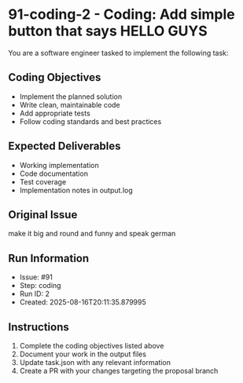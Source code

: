 # 91-coding-2 - Coding: Add simple button that says HELLO GUYS

You are a software engineer tasked to implement the following task:

## Coding Objectives
- Implement the planned solution
- Write clean, maintainable code
- Add appropriate tests
- Follow coding standards and best practices

## Expected Deliverables
- Working implementation
- Code documentation
- Test coverage
- Implementation notes in output.log

## Original Issue

make it big and round and funny and speak german

## Run Information
- Issue: #91
- Step: coding
- Run ID: 2
- Created: 2025-08-16T20:11:35.879995

## Instructions
1. Complete the coding objectives listed above
2. Document your work in the output files
3. Update task.json with any relevant information
4. Create a PR with your changes targeting the proposal branch

